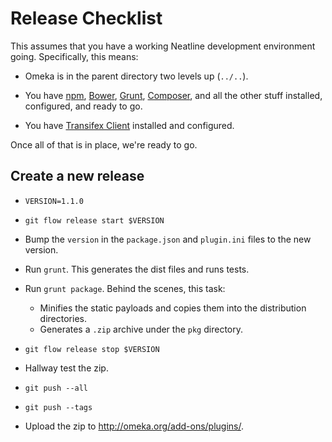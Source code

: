 
# Release Checklist

This assumes that you have a working Neatline development environment going.
Specifically, this means:

* Omeka is in the parent directory two levels up (`../..`).

* You have [npm](https://www.npmjs.org/), [Bower](http://bower.io/),
  [Grunt](http://gruntjs.com/), [Composer](https://getcomposer.org/), and all
  the other stuff installed, configured, and ready to go.

* You have [Transifex Client](http://docs.transifex.com/developer/client/)
  installed and configured.

Once all of that is in place, we're ready to go.

## Create a new release

- `VERSION=1.1.0`

- `git flow release start $VERSION`

- Bump the `version` in the `package.json` and `plugin.ini` files to the new
  version.

- Run `grunt`. This generates the dist files and runs tests.

- Run `grunt package`. Behind the scenes, this task:

  - Minifies the static payloads and copies them into the distribution directories.
  - Generates a `.zip` archive under the `pkg` directory.

- `git flow release stop $VERSION`

- Hallway test the zip.

- `git push --all`

- `git push --tags`

- Upload the zip to http://omeka.org/add-ons/plugins/.

